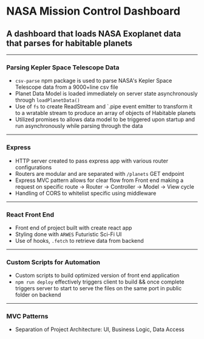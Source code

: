 # NASA Mission Control Dashboard
## A dashboard that loads NASA Exoplanet data that parses for habitable planets
---
### Parsing Kepler Space Telescope Data
  * `csv-parse` npm package is used to parse NASA's Kepler Space Telescope data from a 9000+line csv file
  * Planet Data Model is loaded immediately on server state asynchronously through `loadPlanetData()`
  * Use of `fs` to create ReadStream and `.pipe event emitter to transform it to a wratable stream to produce an array of objects of Habitable planets
  * Utilized promises to allows data model to be triggered upon startup and run asynchronously while parsing through the data

---
### Express
  * HTTP server created to pass express app with various router configurations
  * Routers are modular and are separated with `/planets` GET endpoint
  * Express MVC pattern allows for clear flow from Front end making a request on specific route -> Router -> Controller -> Model -> View cycle
  * Handling of CORS to whitelist specific using middleware
---
### React Front End
  * Front end of project built with create react app
  * Styling done with `ARWES` Futuristic Sci-Fi UI
  * Use of hooks, `.fetch` to retrieve data from backend
---
### Custom Scripts for Automation
  * Custom scripts to build optimized version of front end application
  * `npm run deploy` effectively triggers client to build && once complete triggers server to start to serve the files on the same port in public folder on backend
---
### MVC Patterns
  * Separation of Project Architecture: UI, Business Logic, Data Access
